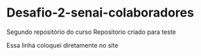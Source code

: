 # Desafio-2-senai-colaboradores
Segundo repositório do curso
Repositorio criado para teste

Essa linha coloquei diretamente no site
